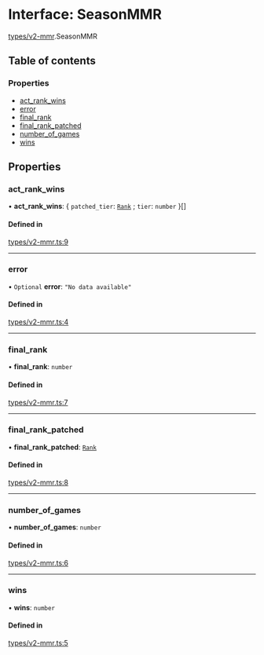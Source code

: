 # Interface: SeasonMMR

[types/v2-mmr](../modules/types_v2_mmr.md).SeasonMMR

## Table of contents

### Properties

- [act\_rank\_wins](types_v2_mmr.SeasonMMR.md#act_rank_wins)
- [error](types_v2_mmr.SeasonMMR.md#error)
- [final\_rank](types_v2_mmr.SeasonMMR.md#final_rank)
- [final\_rank\_patched](types_v2_mmr.SeasonMMR.md#final_rank_patched)
- [number\_of\_games](types_v2_mmr.SeasonMMR.md#number_of_games)
- [wins](types_v2_mmr.SeasonMMR.md#wins)

## Properties

### act\_rank\_wins

• **act\_rank\_wins**: { `patched_tier`: [`Rank`](../modules/types_general.md#rank) ; `tier`: `number`  }[]

#### Defined in

[types/v2-mmr.ts:9](https://github.com/jameslinimk/unofficial-valorant-api/blob/3123117/package/src/types/v2-mmr.ts#L9)

___

### error

• `Optional` **error**: ``"No data available"``

#### Defined in

[types/v2-mmr.ts:4](https://github.com/jameslinimk/unofficial-valorant-api/blob/3123117/package/src/types/v2-mmr.ts#L4)

___

### final\_rank

• **final\_rank**: `number`

#### Defined in

[types/v2-mmr.ts:7](https://github.com/jameslinimk/unofficial-valorant-api/blob/3123117/package/src/types/v2-mmr.ts#L7)

___

### final\_rank\_patched

• **final\_rank\_patched**: [`Rank`](../modules/types_general.md#rank)

#### Defined in

[types/v2-mmr.ts:8](https://github.com/jameslinimk/unofficial-valorant-api/blob/3123117/package/src/types/v2-mmr.ts#L8)

___

### number\_of\_games

• **number\_of\_games**: `number`

#### Defined in

[types/v2-mmr.ts:6](https://github.com/jameslinimk/unofficial-valorant-api/blob/3123117/package/src/types/v2-mmr.ts#L6)

___

### wins

• **wins**: `number`

#### Defined in

[types/v2-mmr.ts:5](https://github.com/jameslinimk/unofficial-valorant-api/blob/3123117/package/src/types/v2-mmr.ts#L5)
